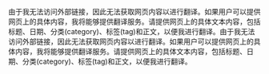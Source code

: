 由于我无法访问外部链接，因此无法获取网页内容以进行翻译。如果用户可以提供网页上的具体内容，我将能够提供翻译服务。请提供网页上的具体文本内容，包括标题、日期、分类(category)、标签(tag)和正文，以便我进行翻译。由于我无法访问外部链接，因此无法获取网页内容以进行翻译。如果用户可以提供网页上的具体内容，我将能够提供翻译服务。请提供网页上的具体文本内容，包括标题、日期、分类(category)、标签(tag)和正文，以便我进行翻译。